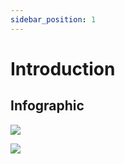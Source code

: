 ```yaml
---
sidebar_position: 1
---
```


# Introduction

## **Infographic**

![](/img/MNG-PRO-CRE-01/Codifiers-Project-Type.png)

![](/img/MNG-PRO-CRE-01/Codifiers-Project-State.png)